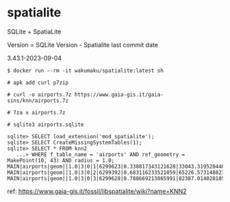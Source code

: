 # spatialite
SQLite + SpatiaLite

Version = SQLite Version - Spatialite last commit date

 3.43.1-2023-09-04

```shell
$ docker run --rm -it wakumaku/spatialite:latest sh

# apk add curl p7zip

# curl -o airports.7z https://www.gaia-gis.it/gaia-sins/knn/airports.7z

# 7za x airports.7z

# sqlite3 airports.sqlite

sqlite> SELECT load_extension('mod_spatialite');
sqlite> SELECT CreateMissingSystemTables(1);
sqlite> SELECT * FROM knn2
   ...> WHERE f_table_name = 'airports' AND ref_geometry = MakePoint(10, 43) AND radius = 1.0;
MAIN|airports|geom||1.0|3|0|1|6299623|0.338817343121628|33043.3195204468
MAIN|airports|geom||1.0|3|0|2|6299392|0.683116233521059|65226.5731488238
MAIN|airports|geom||1.0|3|0|3|6299628|0.788669213865991|82387.0140281855

```

ref: https://www.gaia-gis.it/fossil/libspatialite/wiki?name=KNN2
